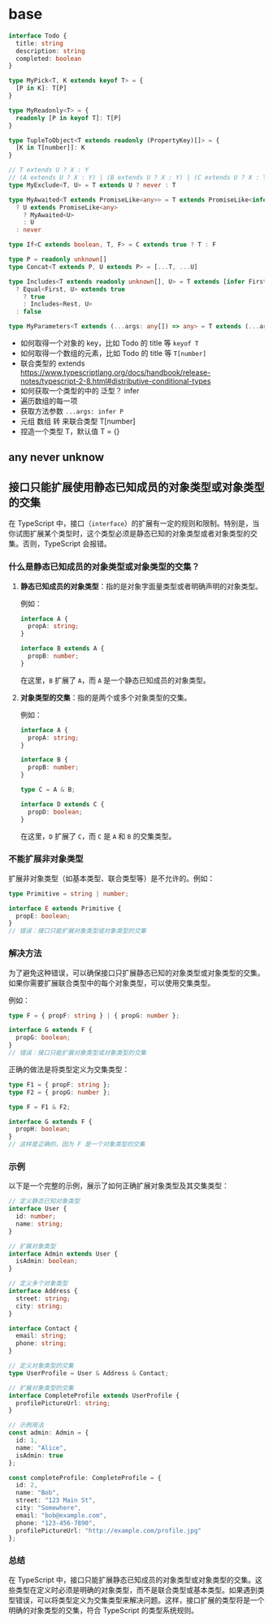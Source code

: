 # base

```ts
interface Todo {
  title: string
  description: string
  completed: boolean
}
```

```ts
type MyPick<T, K extends keyof T> = {
  [P in K]: T[P]
}

type MyReadonly<T> = {
  readonly [P in keyof T]: T[P]
}

type TupleToObject<T extends readonly (PropertyKey)[]> = {
  [K in T[number]]: K
}

// T extends U ? X : Y
// (A extends U ? X : Y) | (B extends U ? X : Y) | (C extends U ? X : Y)
type MyExclude<T, U> = T extends U ? never : T

type MyAwaited<T extends PromiseLike<any>> = T extends PromiseLike<infer U>
  ? U extends PromiseLike<any>
    ? MyAwaited<U>
    : U
  : never

type If<C extends boolean, T, F> = C extends true ? T : F

type P = readonly unknown[]
type Concat<T extends P, U extends P> = [...T, ...U]

type Includes<T extends readonly unknown[], U> = T extends [infer First, ...infer Rest]
  ? Equal<First, U> extends true
    ? true
    : Includes<Rest, U>
  : false

type MyParameters<T extends (...args: any[]) => any> = T extends (...args: infer P) => any ? P : never
```

- 如何取得一个对象的 key，比如 Todo 的 title 等 `keyof T`
- 如何取得一个数组的元素，比如 Todo 的 title 等 `T[number]`
- 联合类型的 extends <https://www.typescriptlang.org/docs/handbook/release-notes/typescript-2-8.html#distributive-conditional-types>
- 如何获取一个类型的中的 泛型？ infer
- 遍历数组的每一项
- 获取方法参数 `...args: infer P`
- 元组 数组 转 来联合类型 T[number]
- 捏造一个类型 T，默认值 T = {}

## any never unknow

## 接口只能扩展使用静态已知成员的对象类型或对象类型的交集

在 TypeScript 中，接口（`interface`）的扩展有一定的规则和限制。特别是，当你试图扩展某个类型时，这个类型必须是静态已知的对象类型或者对象类型的交集。否则，TypeScript 会报错。

### 什么是静态已知成员的对象类型或对象类型的交集？

1. **静态已知成员的对象类型**：指的是对象字面量类型或者明确声明的对象类型。

   例如：

   ```typescript
   interface A {
     propA: string;
   }

   interface B extends A {
     propB: number;
   }
   ```

   在这里，`B` 扩展了 `A`，而 `A` 是一个静态已知成员的对象类型。

2. **对象类型的交集**：指的是两个或多个对象类型的交集。

   例如：

   ```typescript
   interface A {
     propA: string;
   }

   interface B {
     propB: number;
   }

   type C = A & B;

   interface D extends C {
     propD: boolean;
   }
   ```

   在这里，`D` 扩展了 `C`，而 `C` 是 `A` 和 `B` 的交集类型。

### 不能扩展非对象类型

扩展非对象类型（如基本类型、联合类型等）是不允许的。例如：

```typescript
type Primitive = string | number;

interface E extends Primitive {
  propE: boolean;
}
// 错误：接口只能扩展对象类型或对象类型的交集
```

### 解决方法

为了避免这种错误，可以确保接口只扩展静态已知的对象类型或对象类型的交集。如果你需要扩展联合类型中的每个对象类型，可以使用交集类型。

例如：

```typescript
type F = { propF: string } | { propG: number };

interface G extends F {
  propG: boolean;
}
// 错误：接口只能扩展对象类型或对象类型的交集
```

正确的做法是将类型定义为交集类型：

```typescript
type F1 = { propF: string };
type F2 = { propG: number };

type F = F1 & F2;

interface G extends F {
  propH: boolean;
}
// 这样是正确的，因为 F 是一个对象类型的交集
```

### 示例

以下是一个完整的示例，展示了如何正确扩展对象类型及其交集类型：

```typescript
// 定义静态已知对象类型
interface User {
  id: number;
  name: string;
}

// 扩展对象类型
interface Admin extends User {
  isAdmin: boolean;
}

// 定义多个对象类型
interface Address {
  street: string;
  city: string;
}

interface Contact {
  email: string;
  phone: string;
}

// 定义对象类型的交集
type UserProfile = User & Address & Contact;

// 扩展对象类型的交集
interface CompleteProfile extends UserProfile {
  profilePictureUrl: string;
}

// 示例用法
const admin: Admin = {
  id: 1,
  name: "Alice",
  isAdmin: true
};

const completeProfile: CompleteProfile = {
  id: 2,
  name: "Bob",
  street: "123 Main St",
  city: "Somewhere",
  email: "bob@example.com",
  phone: "123-456-7890",
  profilePictureUrl: "http://example.com/profile.jpg"
};
```

### 总结

在 TypeScript 中，接口只能扩展静态已知成员的对象类型或对象类型的交集。这些类型在定义时必须是明确的对象类型，而不是联合类型或基本类型。如果遇到类型错误，可以将类型定义为交集类型来解决问题。这样，接口扩展的类型将是一个明确的对象类型的交集，符合 TypeScript 的类型系统规则。
